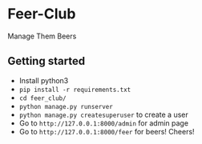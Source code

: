 # Feer-Club
Manage Them Beers

## Getting started

- Install python3
- `pip install -r requirements.txt`
- `cd feer_club/`
- `python manage.py runserver`
- `python manage.py createsuperuser` to create a user
- Go to `http://127.0.0.1:8000/admin` for admin page
- Go to `http://127.0.0.1:8000/feer` for beers! Cheers!
